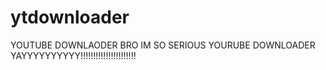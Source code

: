 # ytdownloader
YOUTUBE DOWNLAODER BRO IM SO SERIOUS YOURUBE DOWNLOADER YAYYYYYYYYYY!!!!!!!!!!!!!!!!!!!!!!
